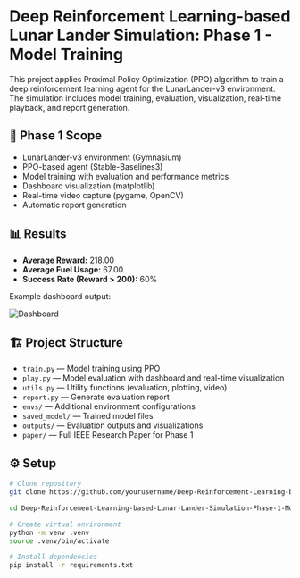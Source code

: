 # Deep Reinforcement Learning-based Lunar Lander Simulation: Phase 1 - Model Training

This project applies Proximal Policy Optimization (PPO) algorithm to train a deep reinforcement learning agent for the LunarLander-v3 environment. The simulation includes model training, evaluation, visualization, real-time playback, and report generation.

## 🧪 Phase 1 Scope
- LunarLander-v3 environment (Gymnasium)
- PPO-based agent (Stable-Baselines3)
- Model training with evaluation and performance metrics
- Dashboard visualization (matplotlib)
- Real-time video capture (pygame, OpenCV)
- Automatic report generation

## 📊 Results

- **Average Reward:** 218.00
- **Average Fuel Usage:** 67.00
- **Success Rate (Reward > 200):** 60%

Example dashboard output:

![Dashboard](outputs/lunarlander_dashboard.png)

## 🏗 Project Structure

- `train.py` — Model training using PPO
- `play.py` — Model evaluation with dashboard and real-time visualization
- `utils.py` — Utility functions (evaluation, plotting, video)
- `report.py` — Generate evaluation report
- `envs/` — Additional environment configurations
- `saved_model/` — Trained model files
- `outputs/` — Evaluation outputs and visualizations
- `paper/` — Full IEEE Research Paper for Phase 1

## ⚙️ Setup

```bash
# Clone repository
git clone https://github.com/yourusername/Deep-Reinforcement-Learning-based-Lunar-Lander-Simulation-Phase-1-Model-Training.git

cd Deep-Reinforcement-Learning-based-Lunar-Lander-Simulation-Phase-1-Model-Training

# Create virtual environment
python -m venv .venv
source .venv/bin/activate

# Install dependencies
pip install -r requirements.txt

